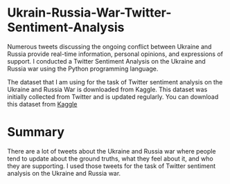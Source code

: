 # Ukrain-Russia-War-Twitter-Sentiment-Analysis
Numerous tweets discussing the ongoing conflict between Ukraine and Russia provide real-time information, personal opinions, and expressions of support. I conducted a Twitter Sentiment Analysis on the Ukraine and Russia war using the Python programming language.

The dataset that I am using for the task of Twitter sentiment analysis on the Ukraine and Russia War is downloaded from Kaggle. This dataset was initially collected from Twitter and is updated regularly. You can download this dataset from [Kaggle](https://www.kaggle.com/towhidultonmoy/russia-vs-ukraine-tweets-datasetdaily-updated)

# Summary
There are a lot of tweets about the Ukraine and Russia war where people tend to update about the ground truths, what they feel about it, and who they are supporting. I used those tweets for the task of Twitter sentiment analysis on the Ukraine and Russia war.
